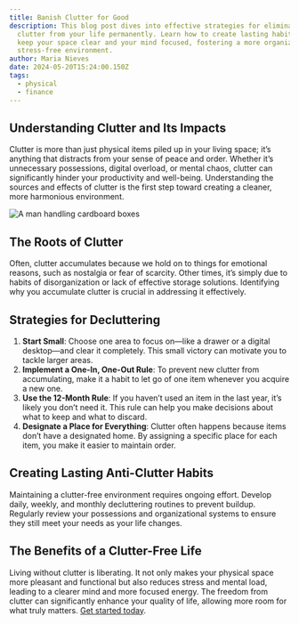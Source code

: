 ```yaml
---
title: Banish Clutter for Good
description: This blog post dives into effective strategies for eliminating
  clutter from your life permanently. Learn how to create lasting habits that
  keep your space clear and your mind focused, fostering a more organized and
  stress-free environment.
author: Maria Nieves
date: 2024-05-20T15:24:00.150Z
tags:
  - physical
  - finance
---
```

## Understanding Clutter and Its Impacts

Clutter is more than just physical items piled up in your living space; it’s anything that distracts from your sense of peace and order. Whether it’s unnecessary possessions, digital overload, or mental chaos, clutter can significantly hinder your productivity and well-being. Understanding the sources and effects of clutter is the first step toward creating a cleaner, more harmonious environment.

![A man handling cardboard boxes](/static/img/blog-image-1.png "A man handling cardboard boxes")

## The Roots of Clutter

Often, clutter accumulates because we hold on to things for emotional reasons, such as nostalgia or fear of scarcity. Other times, it’s simply due to habits of disorganization or lack of effective storage solutions. Identifying why you accumulate clutter is crucial in addressing it effectively.

## Strategies for Decluttering

1. **Start Small**: Choose one area to focus on—like a drawer or a digital desktop—and clear it completely. This small victory can motivate you to tackle larger areas.
2. **Implement a One-In, One-Out Rule**: To prevent new clutter from accumulating, make it a habit to let go of one item whenever you acquire a new one.
3. **Use the 12-Month Rule**: If you haven’t used an item in the last year, it’s likely you don’t need it. This rule can help you make decisions about what to keep and what to discard.
4. **Designate a Place for Everything**: Clutter often happens because items don’t have a designated home. By assigning a specific place for each item, you make it easier to maintain order.

## Creating Lasting Anti-Clutter Habits

Maintaining a clutter-free environment requires ongoing effort. Develop daily, weekly, and monthly decluttering routines to prevent buildup. Regularly review your possessions and organizational systems to ensure they still meet your needs as your life changes.

## The Benefits of a Clutter-Free Life

Living without clutter is liberating. It not only makes your physical space more pleasant and functional but also reduces stress and mental load, leading to a clearer mind and more focused energy. The freedom from clutter can significantly enhance your quality of life, allowing more room for what truly matters. [Get started today](https://www.papermart.com/i/corrugated-cardboard-boxes-cartons/19068).